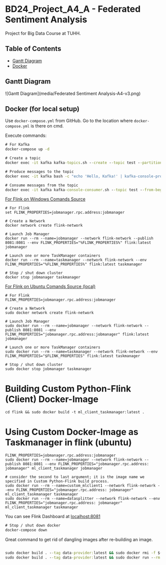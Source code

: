 # BD24_Project_A4_A - Federated Sentiment Analysis

Project for Big Data Course at TUHH.

## Table of Contents

- [Gantt Diagram](#gantt-diagram)
- [Docker](#docker)

## Gantt Diagram
![Gantt Diagram](media/Federated Sentiment Analysis-A4-v3.png)

## Docker (for local setup)

Use `docker-compose.yml` from GitHub. Go to the location where `docker-compose.yml` is there on cmd.

Execute commands:

```cmd
# For Kafka
docker-compose up -d

# Create a topic
docker exec -it kafka kafka-topics.sh --create --topic test --partitions 1 --replication-factor 1 --bootstrap-server localhost:9092

# Produce messages to the topic
docker exec -it kafka bash -c "echo 'Hello, Kafka!' | kafka-console-producer.sh --topic test --bootstrap-server localhost:9092"

# Consume messages from the topic
docker exec -it kafka kafka-console-consumer.sh --topic test --from-beginning --bootstrap-server localhost:9092
```

[For Flink on Windows Comands Source](https://nightlies.apache.org/flink/flink-docs-master/docs/deployment/resource-providers/standalone/docker/)

```console
# For Flink
set FLINK_PROPERTIES=jobmanager.rpc.address:jobmanager

# Create a Network
docker network create flink-network

# Launch Job Manager
docker run --rm --name=jobmanager --network flink-network --publish 8081:8081 --env FLINK_PROPERTIES="%FLINK_PROPERTIES%" flink:latest jobmanager

# Launch one or more TaskManager containers
docker run --rm --name=taskmanager --network flink-network --env FLINK_PROPERTIES="%FLINK_PROPERTIES%" flink:latest taskmanager

# Stop / shut down cluster
docker stop jobmanager taskmanager
```
[For Flink on Ubuntu Comands Source (local)](https://nightlies.apache.org/flink/flink-docs-master/docs/deployment/resource-providers/standalone/docker/)

```console
# For Flink
FLINK_PROPERTIES=jobmanager.rpc.address:jobmanager

# Create a Network
sudo docker network create flink-network

# Launch Job Manager
sudo docker run --rm --name=jobmanager --network flink-network --publish 8081:8081 --env FLINK_PROPERTIES="jobmanager.rpc.address:jobmanager" flink:latest jobmanager

# Launch one or more TaskManager containers
sudo docker run --rm --name=taskmanager --network flink-network --env FLINK_PROPERTIES="$FLINK_PROPERTIES" flink:latest taskmanager

# Stop / shut down cluster
sudo docker stop jobmanager taskmanager
```
# Building Custom Python-Flink (Client) Docker-Image
```console
cd flink && sudo docker build -t ml_client_taskmanager:latest .
```
# Using Custom Docker-Image as Taskmanager in flink (ubuntu)
```console
FLINK_PROPERTIES=jobmanager.rpc.address:jobmanager
sudo docker run --rm --name=jobmanager --network flink-network --publish 8081:8081 --env FLINK_PROPERTIES="jobmanager.rpc.address: jobmanager" ml_client_taskmanager jobmanager

# consider the second to last argument; it is the image name we specified in Custom Python-Flink build process.
sudo docker run --rm --name=custom_mlclient1 --network flink-network --env FLINK_PROPERTIES="jobmanager.rpc.address: jobmanager" ml_client_taskmanager taskmanager
sudo docker run --rm --name=datasplitter --network flink-network --env FLINK_PROPERTIES="jobmanager.rpc.address: jobmanager" ml_client_taskmanager taskmanager
```
You can see Flink Dashboard at [localhost:8081](http://localhost:8081)

```cmd
# Stop / shut down docker
docker-compose down
```
Great command to get rid of dangling images after re-building an image.
```cmd

sudo docker build . --tag data-provider:latest && sudo docker rmi -f $(sudo docker images -f "dangling=true" -q) && sudo docker run --rm -v /home/gabst/projects/big_data/data/:/data data-provider
sudo docker build . --tag data-provider:latest && sudo docker run --rm -v /home/gabst/projects/big_data/data:/data data-provider:latest


```